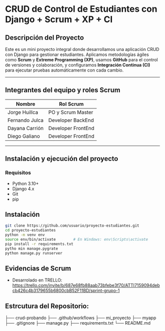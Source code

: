 # CRUD de Control de Estudiantes con Django + Scrum + XP + CI

## Descripción del Proyecto

Este es un mini proyecto integral donde desarrollamos una aplicación CRUD con Django para gestionar estudiantes. Aplicamos metodologías ágiles como **Scrum** y **Extreme Programming (XP)**, usamos **GitHub** para el control de versiones y colaboración, y configuramos **Integración Continua (CI)** para ejecutar pruebas automáticamente con cada cambio.

---

## Integrantes del equipo y roles Scrum

| Nombre            |    Rol Scrum               |
|-------------------|  --------------------------|
| Jorge Huillca     |   PO y Scrum Master        |
| Fernando Julca    |   Developer BackEnd        |
| Dayana Carrión    |   Developer FrontEnd       |
| Diego Galiano     | Developer FrontEnd         |

---

## Instalación y ejecución del proyecto

  ### Requisitos
  - Python 3.10+
  - Django 4.x
  - Git
  - pip

  ## Instalación
  ```bash
  git clone https://github.com/usuario/proyecto-estudiantes.git
  cd proyecto-estudiantes
  python -m venv env
  source env/bin/activate        # En Windows: env\Scripts\activate
  pip install -r requirements.txt
  pytho min manage.pygrate
  python manage.py runserver
  ```
## Evidencias de Scrum
- Desarrolado en TRELLO:
https://trello.com/invite/b/687e68fb88aab73bfebe3f70/ATTI7159094debcb426c4b3179655b6800cbB52F11BD/sprint-grupo-1

## Estrcutura del Repositorio:
├── crud-probando
├── .github/workflows
├── mi_proyecto
├── myapp
├── .gitignore
├── manage.py
├── requirements.txt
└── README.md

